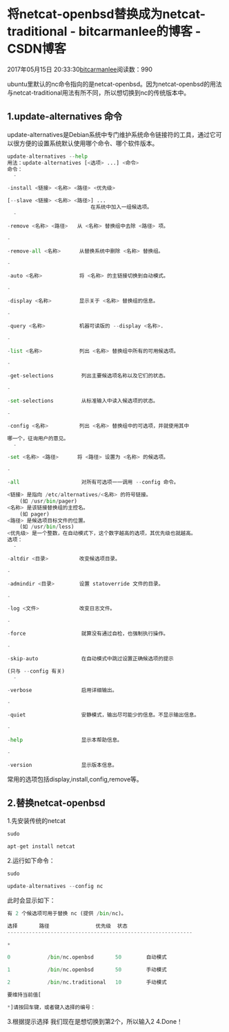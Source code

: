 
# 将netcat-openbsd替换成为netcat-traditional - bitcarmanlee的博客 - CSDN博客


2017年05月15日 20:33:30[bitcarmanlee](https://me.csdn.net/bitcarmanlee)阅读数：990


ubuntu里默认的nc命令指向的是netcat-openbsd。因为netcat-openbsd的用法与netcat-traditional用法有所不同，所以想切换到nc的传统版本中。
## 1.update-alternatives 命令
update-alternatives是Debian系统中专门维护系统命令链接符的工具，通过它可以很方便的设置系统默认使用哪个命令、哪个软件版本。
```python
update-alternatives --help
用法：update-alternatives [<选项> ...] <命令>
命令：
  -
```
```python
-install <链接> <名称> <路径> <优先级>
```
```python
[--slave <链接> <名称> <路径>] ...
                           在系统中加入一组候选项。
  -
```
```python
-remove <名称> <路径>   从 <名称> 替换组中去除 <路径> 项。
```
```python
-
```
```python
-remove-all <名称>      从替换系统中删除 <名称> 替换组。
```
```python
-
```
```python
-auto <名称>            将 <名称> 的主链接切换到自动模式。
```
```python
-
```
```python
-display <名称>         显示关于 <名称> 替换组的信息。
```
```python
-
```
```python
-query <名称>           机器可读版的 --display <名称>.
```
```python
-
```
```python
-list <名称>            列出 <名称> 替换组中所有的可用候选项。
```
```python
-
```
```python
-get-selections         列出主要候选项名称以及它们的状态。
```
```python
-
```
```python
-set-selections         从标准输入中读入候选项的状态。
```
```python
-
```
```python
-config <名称>          列出 <名称> 替换组中的可选项，并就使用其中
```
```python
哪一个，征询用户的意见。
  -
```
```python
-set <名称> <路径>      将 <路径> 设置为 <名称> 的候选项。
```
```python
-
```
```python
-all                    对所有可选项一一调用 --config 命令。
```
```python
<链接> 是指向 /etc/alternatives/<名称> 的符号链接。
    (如 /usr/bin/pager)
<名称> 是该链接替换组的主控名。
    (如 pager)
<路径> 是候选项目标文件的位置。
    (如 /usr/bin/less)
<优先级> 是一个整数，在自动模式下，这个数字越高的选项，其优先级也就越高。
选项：
  -
```
```python
-altdir <目录>          改变候选项目录。
```
```python
-
```
```python
-admindir <目录>        设置 statoverride 文件的目录。
```
```python
-
```
```python
-log <文件>             改变日志文件。
```
```python
-
```
```python
-force                  就算没有通过自检，也强制执行操作。
```
```python
-
```
```python
-skip-auto              在自动模式中跳过设置正确候选项的提示
```
```python
(只与 --config 有关)
  -
```
```python
-verbose                启用详细输出。
```
```python
-
```
```python
-quiet                  安静模式，输出尽可能少的信息。不显示输出信息。
```
```python
-
```
```python
-help                   显示本帮助信息。
```
```python
-
```
```python
-version                显示版本信息。
```
常用的选项包括display,install,config,remove等。
## 2.替换netcat-openbsd
1.先安装传统的netcat
```python
sudo
```
```python
apt-get install netcat
```
2.运行如下命令：
```python
sudo
```
```python
update-alternatives --config nc
```
此时会显示如下：
```python
有 2 个候选项可用于替换 nc (提供 /bin/nc)。
```
```python
选择       路径               优先级  状态
------------------------------------------------------------
```
```python
*
```
```python
0            /bin/nc.openbsd       50        自动模式
```
```python
1            /bin/nc.openbsd       50        手动模式
```
```python
2            /bin/nc.traditional   10        手动模式
```
```python
要维持当前值[
```
```python
*]请按回车键，或者键入选择的编号：
```
3.根据提示选择
我们现在是想切换到第2个，所以输入2
4.Done！

